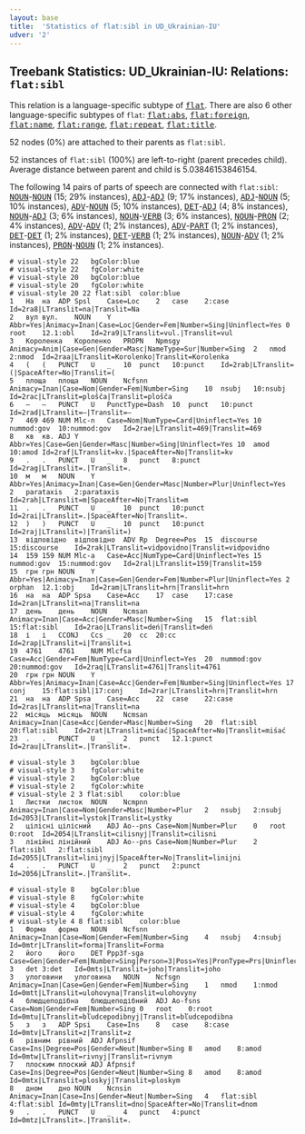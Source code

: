 ```yaml
---
layout: base
title:  'Statistics of flat:sibl in UD_Ukrainian-IU'
udver: '2'
---
```


## Treebank Statistics: UD_Ukrainian-IU: Relations: `flat:sibl`

This relation is a language-specific subtype of <tt><a href="uk_iu-dep-flat.html">flat</a></tt>.
There are also 6 other language-specific subtypes of `flat`: <tt><a href="uk_iu-dep-flat-abs.html">flat:abs</a></tt>, <tt><a href="uk_iu-dep-flat-foreign.html">flat:foreign</a></tt>, <tt><a href="uk_iu-dep-flat-name.html">flat:name</a></tt>, <tt><a href="uk_iu-dep-flat-range.html">flat:range</a></tt>, <tt><a href="uk_iu-dep-flat-repeat.html">flat:repeat</a></tt>, <tt><a href="uk_iu-dep-flat-title.html">flat:title</a></tt>.

52 nodes (0%) are attached to their parents as `flat:sibl`.

52 instances of `flat:sibl` (100%) are left-to-right (parent precedes child).
Average distance between parent and child is 5.03846153846154.

The following 14 pairs of parts of speech are connected with `flat:sibl`: <tt><a href="uk_iu-pos-NOUN.html">NOUN</a></tt>-<tt><a href="uk_iu-pos-NOUN.html">NOUN</a></tt> (15; 29% instances), <tt><a href="uk_iu-pos-ADJ.html">ADJ</a></tt>-<tt><a href="uk_iu-pos-ADJ.html">ADJ</a></tt> (9; 17% instances), <tt><a href="uk_iu-pos-ADJ.html">ADJ</a></tt>-<tt><a href="uk_iu-pos-NOUN.html">NOUN</a></tt> (5; 10% instances), <tt><a href="uk_iu-pos-ADV.html">ADV</a></tt>-<tt><a href="uk_iu-pos-NOUN.html">NOUN</a></tt> (5; 10% instances), <tt><a href="uk_iu-pos-DET.html">DET</a></tt>-<tt><a href="uk_iu-pos-ADJ.html">ADJ</a></tt> (4; 8% instances), <tt><a href="uk_iu-pos-NOUN.html">NOUN</a></tt>-<tt><a href="uk_iu-pos-ADJ.html">ADJ</a></tt> (3; 6% instances), <tt><a href="uk_iu-pos-NOUN.html">NOUN</a></tt>-<tt><a href="uk_iu-pos-VERB.html">VERB</a></tt> (3; 6% instances), <tt><a href="uk_iu-pos-NOUN.html">NOUN</a></tt>-<tt><a href="uk_iu-pos-PRON.html">PRON</a></tt> (2; 4% instances), <tt><a href="uk_iu-pos-ADV.html">ADV</a></tt>-<tt><a href="uk_iu-pos-ADV.html">ADV</a></tt> (1; 2% instances), <tt><a href="uk_iu-pos-ADV.html">ADV</a></tt>-<tt><a href="uk_iu-pos-PART.html">PART</a></tt> (1; 2% instances), <tt><a href="uk_iu-pos-DET.html">DET</a></tt>-<tt><a href="uk_iu-pos-DET.html">DET</a></tt> (1; 2% instances), <tt><a href="uk_iu-pos-DET.html">DET</a></tt>-<tt><a href="uk_iu-pos-VERB.html">VERB</a></tt> (1; 2% instances), <tt><a href="uk_iu-pos-NOUN.html">NOUN</a></tt>-<tt><a href="uk_iu-pos-ADV.html">ADV</a></tt> (1; 2% instances), <tt><a href="uk_iu-pos-PRON.html">PRON</a></tt>-<tt><a href="uk_iu-pos-NOUN.html">NOUN</a></tt> (1; 2% instances).


~~~ conllu
# visual-style 22	bgColor:blue
# visual-style 22	fgColor:white
# visual-style 20	bgColor:blue
# visual-style 20	fgColor:white
# visual-style 20 22 flat:sibl	color:blue
1	На	на	ADP	Spsl	Case=Loc	2	case	2:case	Id=2ra8|LTranslit=na|Translit=Na
2	вул	вул.	NOUN	Y	Abbr=Yes|Animacy=Inan|Case=Loc|Gender=Fem|Number=Sing|Uninflect=Yes	0	root	12.1:obl	Id=2ra9|LTranslit=vul.|Translit=vul
3	Короленка	Короленко	PROPN	Npmsgy	Animacy=Anim|Case=Gen|Gender=Masc|NameType=Sur|Number=Sing	2	nmod	2:nmod	Id=2raa|LTranslit=Korolenko|Translit=Korolenka
4	(	(	PUNCT	U	_	10	punct	10:punct	Id=2rab|LTranslit=(|SpaceAfter=No|Translit=(
5	площа	площа	NOUN	Ncfsnn	Animacy=Inan|Case=Nom|Gender=Fem|Number=Sing	10	nsubj	10:nsubj	Id=2rac|LTranslit=plošča|Translit=plošča
6	–	–	PUNCT	U	PunctType=Dash	10	punct	10:punct	Id=2rad|LTranslit=–|Translit=–
7	469	469	NUM	Mlc-n	Case=Nom|NumType=Card|Uninflect=Yes	10	nummod:gov	10:nummod:gov	Id=2rae|LTranslit=469|Translit=469
8	кв	кв.	ADJ	Y	Abbr=Yes|Case=Gen|Gender=Masc|Number=Sing|Uninflect=Yes	10	amod	10:amod	Id=2raf|LTranslit=kv.|SpaceAfter=No|Translit=kv
9	.	.	PUNCT	U	_	8	punct	8:punct	Id=2rag|LTranslit=.|Translit=.
10	м	м	NOUN	Y	Abbr=Yes|Animacy=Inan|Case=Gen|Gender=Masc|Number=Plur|Uninflect=Yes	2	parataxis	2:parataxis	Id=2rah|LTranslit=m|SpaceAfter=No|Translit=m
11	.	.	PUNCT	U	_	10	punct	10:punct	Id=2rai|LTranslit=.|SpaceAfter=No|Translit=.
12	)	)	PUNCT	U	_	10	punct	10:punct	Id=2raj|LTranslit=)|Translit=)
13	відповідно	відповідно	ADV	Rp	Degree=Pos	15	discourse	15:discourse	Id=2rak|LTranslit=vidpovidno|Translit=vidpovidno
14	159	159	NUM	Mlc-a	Case=Acc|NumType=Card|Uninflect=Yes	15	nummod:gov	15:nummod:gov	Id=2ral|LTranslit=159|Translit=159
15	грн	грн	NOUN	Y	Abbr=Yes|Animacy=Inan|Case=Gen|Gender=Fem|Number=Plur|Uninflect=Yes	2	orphan	12.1:obj	Id=2ram|LTranslit=hrn|Translit=hrn
16	на	на	ADP	Spsa	Case=Acc	17	case	17:case	Id=2ran|LTranslit=na|Translit=na
17	день	день	NOUN	Ncmsan	Animacy=Inan|Case=Acc|Gender=Masc|Number=Sing	15	flat:sibl	15:flat:sibl	Id=2rao|LTranslit=deń|Translit=deń
18	і	і	CCONJ	Ccs	_	20	cc	20:cc	Id=2rap|LTranslit=i|Translit=i
19	4761	4761	NUM	Mlcfsa	Case=Acc|Gender=Fem|NumType=Card|Uninflect=Yes	20	nummod:gov	20:nummod:gov	Id=2raq|LTranslit=4761|Translit=4761
20	грн	грн	NOUN	Y	Abbr=Yes|Animacy=Inan|Case=Acc|Gender=Fem|Number=Sing|Uninflect=Yes	17	conj	15:flat:sibl|17:conj	Id=2rar|LTranslit=hrn|Translit=hrn
21	на	на	ADP	Spsa	Case=Acc	22	case	22:case	Id=2ras|LTranslit=na|Translit=na
22	місяць	місяць	NOUN	Ncmsan	Animacy=Inan|Case=Acc|Gender=Masc|Number=Sing	20	flat:sibl	20:flat:sibl	Id=2rat|LTranslit=miśаć|SpaceAfter=No|Translit=miśаć
23	.	.	PUNCT	U	_	2	punct	12.1:punct	Id=2rau|LTranslit=.|Translit=.

~~~


~~~ conllu
# visual-style 3	bgColor:blue
# visual-style 3	fgColor:white
# visual-style 2	bgColor:blue
# visual-style 2	fgColor:white
# visual-style 2 3 flat:sibl	color:blue
1	Листки	листок	NOUN	Ncmpnn	Animacy=Inan|Case=Nom|Gender=Masc|Number=Plur	2	nsubj	2:nsubj	Id=2053|LTranslit=lystok|Translit=Lystky
2	цілісні	цілісний	ADJ	Ao--pns	Case=Nom|Number=Plur	0	root	0:root	Id=2054|LTranslit=cilisnyj|Translit=cilisni
3	лінійні	лінійний	ADJ	Ao--pns	Case=Nom|Number=Plur	2	flat:sibl	2:flat:sibl	Id=2055|LTranslit=linijnyj|SpaceAfter=No|Translit=linijni
4	.	.	PUNCT	U	_	2	punct	2:punct	Id=2056|LTranslit=.|Translit=.

~~~


~~~ conllu
# visual-style 8	bgColor:blue
# visual-style 8	fgColor:white
# visual-style 4	bgColor:blue
# visual-style 4	fgColor:white
# visual-style 4 8 flat:sibl	color:blue
1	Форма	форма	NOUN	Ncfsnn	Animacy=Inan|Case=Nom|Gender=Fem|Number=Sing	4	nsubj	4:nsubj	Id=0mtr|LTranslit=forma|Translit=Forma
2	його	його	DET	Ppp3f-sga	Case=Gen|Gender=Fem|Number=Sing|Person=3|Poss=Yes|PronType=Prs|Uninflect=Yes	3	det	3:det	Id=0mts|LTranslit=joho|Translit=joho
3	улоговини	улоговина	NOUN	Ncfsgn	Animacy=Inan|Case=Gen|Gender=Fem|Number=Sing	1	nmod	1:nmod	Id=0mtt|LTranslit=ulohovyna|Translit=ulohovyny
4	блюдцеподібна	блюдцеподібний	ADJ	Ao-fsns	Case=Nom|Gender=Fem|Number=Sing	0	root	0:root	Id=0mtu|LTranslit=bľudcepodibnyj|Translit=bľudcepodibna
5	з	з	ADP	Spsi	Case=Ins	8	case	8:case	Id=0mtv|LTranslit=z|Translit=z
6	рівним	рівний	ADJ	Afpnsif	Case=Ins|Degree=Pos|Gender=Neut|Number=Sing	8	amod	8:amod	Id=0mtw|LTranslit=rivnyj|Translit=rivnym
7	плоским	плоский	ADJ	Afpnsif	Case=Ins|Degree=Pos|Gender=Neut|Number=Sing	8	amod	8:amod	Id=0mtx|LTranslit=ploskyj|Translit=ploskym
8	дном	дно	NOUN	Ncnsin	Animacy=Inan|Case=Ins|Gender=Neut|Number=Sing	4	flat:sibl	4:flat:sibl	Id=0mty|LTranslit=dno|SpaceAfter=No|Translit=dnom
9	.	.	PUNCT	U	_	4	punct	4:punct	Id=0mtz|LTranslit=.|Translit=.

~~~


